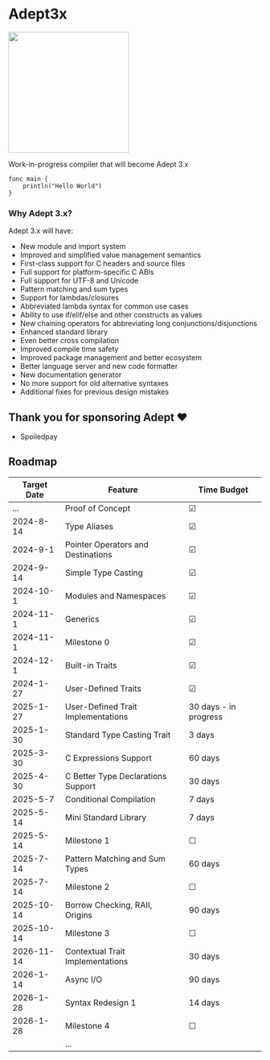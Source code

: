 # Adept3x

<img src="https://raw.github.com/IsaacShelton/Adept3x/master/.github/README_logo.png" width="240" height="240">

Work-in-progress compiler that will become Adept 3.x

```
func main {
    println("Hello World")
}
```

### Why Adept 3.x?

Adept 3.x will have:

- New module and import system
- Improved and simplified value management semantics
- First-class support for C headers and source files
- Full support for platform-specific C ABIs
- Full support for UTF-8 and Unicode
- Pattern matching and sum types
- Support for lambdas/closures
- Abbreviated lambda syntax for common use cases
- Ability to use if/elif/else and other constructs as values
- New chaining operators for abbreviating long conjunctions/disjunctions
- Enhanced standard library
- Even better cross compilation
- Improved compile time safety
- Improved package management and better ecosystem
- Better language server and new code formatter
- New documentation generator
- No more support for old alternative syntaxes
- Additional fixes for previous design mistakes

## Thank you for sponsoring Adept ❤️

- Spoiledpay

## Roadmap

| Target Date | Feature                             |  Time Budget |
| ---------- | ------------------------------------ | ------------ |
| ...        | Proof of Concept                     | ☑
| 2024-8-14  | Type Aliases                         | ☑
| 2024-9-1   | Pointer Operators and Destinations   | ☑
| 2024-9-14  | Simple Type Casting                  | ☑
| 2024-10-1  | Modules and Namespaces               | ☑
| 2024-11-1  | Generics                             | ☑
| 2024-11-1  | Milestone 0                          | ☑
| 2024-12-1  | Built-in Traits                      | ☑
| 2024-1-27  | User-Defined Traits                  | ☑
| 2025-1-27  | User-Defined Trait Implementations | 30 days - in progress
| 2025-1-30  | Standard Type Casting Trait        | 3 days
| 2025-3-30  | C Expressions Support              | 60 days
| 2025-4-30  | C Better Type Declarations Support | 30 days
| 2025-5-7   | Conditional Compilation            | 7 days 
| 2025-5-14  | Mini Standard Library              | 7 days 
| 2025-5-14  | Milestone 1                        | ☐
| 2025-7-14  | Pattern Matching and Sum Types     | 60 days  
| 2025-7-14  | Milestone 2                        | ☐
| 2025-10-14 | Borrow Checking, RAII, Origins     | 90 days  
| 2025-10-14 | Milestone 3                        | ☐ 
| 2026-11-14 | Contextual Trait Implementations   | 30 days
| 2026-1-14  | Async I/O                          | 90 days
| 2026-1-28  | Syntax Redesign 1                  | 14 days  
| 2026-1-28  | Milestone 4                        | ☐
|            | ...                                |
